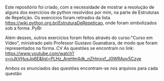 Este repositório foi criado, com a necessidade de mostrar a resolução de alguns dos  exercícios de python resolvidos por mim, na parte de Estruturas de Repetição.
Os exercícios foram retirados da lista https://wiki.python.org.br/EstruturaDeRepeticao, onde foram simbolizados sob a forma .PyBr


Além desses, outros exercícios foram feitos através do curso:"Curso em Vídeo", ministrado pelo Professor Gustavo Guanabara, de modo que foram representados na forma .CV
As questões se encontram no link: https://www.youtube.com/watch?v=nJkVHusJp6E&list=PLHz_AreHm4dk_nZHmxxf_J0WRAqy5Czye

Ambos os enunciados das questões encontram-se nos arquivos para cada questão 
